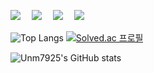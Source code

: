 
<img src="https://img.shields.io/badge/Unity-269dd9.svg?style=for-the-badge&logo=Unity&logoColor=FFFFFF"/>　
<img src="https://img.shields.io/badge/Vscode-0076b8.svg?style=for-the-badge&logo=visualstudio&logoColor=efebe0"/>　
<img src="https://img.shields.io/badge/C sharp-4c2889.svg?style=for-the-badge&logo=Csharp&logoColor=efebe0"/>　
<img src="https://img.shields.io/badge/C++-b146c2.svg?style=for-the-badge&logo=Cplusplus&logoColor=efebe0"/>
　　　　　　　　　　　　　　　　　　　　　　

![Top Langs](https://github-readme-stats.vercel.app/api/top-langs/?username=unm7925&layout=compact) [![Solved.ac
프로필](http://mazassumnida.wtf/api/v2/generate_badge?boj=unm7925)](https://solved.ac/unm7925)


![Unm7925's GitHub stats](https://github-readme-stats.vercel.app/api?username=unm7925&show_icons=true&theme=dark)
